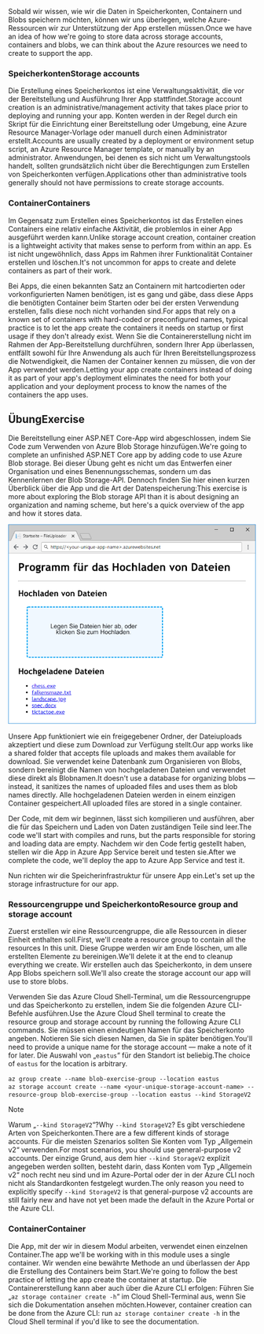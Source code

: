 <span data-ttu-id="eb87e-101">Sobald wir wissen, wie wir die Daten in Speicherkonten, Containern und Blobs speichern möchten, können wir uns überlegen, welche Azure-Ressourcen wir zur Unterstützung der App erstellen müssen.</span><span class="sxs-lookup"><span data-stu-id="eb87e-101">Once we have an idea of how we're going to store data across storage accounts, containers and blobs, we can think about the Azure resources we need to create to support the app.</span></span>

### <a name="storage-accounts"></a><span data-ttu-id="eb87e-102">Speicherkonten</span><span class="sxs-lookup"><span data-stu-id="eb87e-102">Storage accounts</span></span>

<span data-ttu-id="eb87e-103">Die Erstellung eines Speicherkontos ist eine Verwaltungsaktivität, die vor der Bereitstellung und Ausführung Ihrer App stattfindet.</span><span class="sxs-lookup"><span data-stu-id="eb87e-103">Storage account creation is an administrative/management activity that takes place prior to deploying and running your app.</span></span> <span data-ttu-id="eb87e-104">Konten werden in der Regel durch ein Skript für die Einrichtung einer Bereitstellung oder Umgebung, eine Azure Resource Manager-Vorlage oder manuell durch einen Administrator erstellt.</span><span class="sxs-lookup"><span data-stu-id="eb87e-104">Accounts are usually created by a deployment or environment setup script, an Azure Resource Manager template, or manually by an administrator.</span></span> <span data-ttu-id="eb87e-105">Anwendungen, bei denen es sich nicht um Verwaltungstools handelt, sollten grundsätzlich nicht über die Berechtigungen zum Erstellen von Speicherkonten verfügen.</span><span class="sxs-lookup"><span data-stu-id="eb87e-105">Applications other than administrative tools generally should not have permissions to create storage accounts.</span></span>

### <a name="containers"></a><span data-ttu-id="eb87e-106">Container</span><span class="sxs-lookup"><span data-stu-id="eb87e-106">Containers</span></span>

<span data-ttu-id="eb87e-107">Im Gegensatz zum Erstellen eines Speicherkontos ist das Erstellen eines Containers eine relativ einfache Aktivität, die problemlos in einer App ausgeführt werden kann.</span><span class="sxs-lookup"><span data-stu-id="eb87e-107">Unlike storage account creation, container creation is a lightweight activity that makes sense to perform from within an app.</span></span> <span data-ttu-id="eb87e-108">Es ist nicht ungewöhnlich, dass Apps im Rahmen ihrer Funktionalität Container erstellen und löschen.</span><span class="sxs-lookup"><span data-stu-id="eb87e-108">It's not uncommon for apps to create and delete containers as part of their work.</span></span>

<span data-ttu-id="eb87e-109">Bei Apps, die einen bekannten Satz an Containern mit hartcodierten oder vorkonfigurierten Namen benötigen, ist es gang und gäbe, dass diese Apps die benötigten Container beim Starten oder bei der ersten Verwendung erstellen, falls diese noch nicht vorhanden sind.</span><span class="sxs-lookup"><span data-stu-id="eb87e-109">For apps that rely on a known set of containers with hard-coded or preconfigured names, typical practice is to let the app create the containers it needs on startup or first usage if they don't already exist.</span></span> <span data-ttu-id="eb87e-110">Wenn Sie die Containererstellung nicht im Rahmen der App-Bereitstellung durchführen, sondern Ihrer App überlassen, entfällt sowohl für Ihre Anwendung als auch für Ihren Bereitstellungsprozess die Notwendigkeit, die Namen der Container kennen zu müssen, die von der App verwendet werden.</span><span class="sxs-lookup"><span data-stu-id="eb87e-110">Letting your app create containers instead of doing it as part of your app's deployment eliminates the need for both your application and your deployment process to know the names of the containers the app uses.</span></span>

## <a name="exercise"></a><span data-ttu-id="eb87e-111">Übung</span><span class="sxs-lookup"><span data-stu-id="eb87e-111">Exercise</span></span>

<span data-ttu-id="eb87e-112">Die Bereitstellung einer ASP.NET Core-App wird abgeschlossen, indem Sie Code zum Verwenden von Azure Blob Storage hinzufügen.</span><span class="sxs-lookup"><span data-stu-id="eb87e-112">We're going to complete an unfinished ASP.NET Core app by adding code to use Azure Blob storage.</span></span> <span data-ttu-id="eb87e-113">Bei dieser Übung geht es nicht um das Entwerfen einer Organisation und eines Benennungsschemas, sondern um das Kennenlernen der Blob Storage-API. Dennoch finden Sie hier einen kurzen Überblick über die App und die Art der Datenspeicherung:</span><span class="sxs-lookup"><span data-stu-id="eb87e-113">This exercise is more about exploring the Blob storage API than it is about designing an organization and naming scheme, but here's a quick overview of the app and how it stores data.</span></span>

![Screenshot der FileUploader-Web-App](../media/4-fileuploader-with-files.PNG)

<span data-ttu-id="eb87e-115">Unsere App funktioniert wie ein freigegebener Ordner, der Dateiuploads akzeptiert und diese zum Download zur Verfügung stellt.</span><span class="sxs-lookup"><span data-stu-id="eb87e-115">Our app works like a shared folder that accepts file uploads and makes them available for download.</span></span> <span data-ttu-id="eb87e-116">Sie verwendet keine Datenbank zum Organisieren von Blobs, sondern bereinigt die Namen von hochgeladenen Dateien und verwendet diese direkt als Blobnamen.</span><span class="sxs-lookup"><span data-stu-id="eb87e-116">It doesn't use a database for organizing blobs &mdash; instead, it sanitizes the names of uploaded files and uses them as blob names directly.</span></span> <span data-ttu-id="eb87e-117">Alle hochgeladenen Dateien werden in einem einzigen Container gespeichert.</span><span class="sxs-lookup"><span data-stu-id="eb87e-117">All uploaded files are stored in a single container.</span></span>

<span data-ttu-id="eb87e-118">Der Code, mit dem wir beginnen, lässt sich kompilieren und ausführen, aber die für das Speichern und Laden von Daten zuständigen Teile sind leer.</span><span class="sxs-lookup"><span data-stu-id="eb87e-118">The code we'll start with compiles and runs, but the parts responsible for storing and loading data are empty.</span></span> <span data-ttu-id="eb87e-119">Nachdem wir den Code fertig gestellt haben, stellen wir die App in Azure App Service bereit und testen sie.</span><span class="sxs-lookup"><span data-stu-id="eb87e-119">After we complete the code, we'll deploy the app to Azure App Service and test it.</span></span>

<span data-ttu-id="eb87e-120">Nun richten wir die Speicherinfrastruktur für unsere App ein.</span><span class="sxs-lookup"><span data-stu-id="eb87e-120">Let's set up the storage infrastructure for our app.</span></span>

### <a name="resource-group-and-storage-account"></a><span data-ttu-id="eb87e-121">Ressourcengruppe und Speicherkonto</span><span class="sxs-lookup"><span data-stu-id="eb87e-121">Resource group and storage account</span></span>

<span data-ttu-id="eb87e-122">Zuerst erstellen wir eine Ressourcengruppe, die alle Ressourcen in dieser Einheit enthalten soll.</span><span class="sxs-lookup"><span data-stu-id="eb87e-122">First, we'll create a resource group to contain all the resources In this unit.</span></span> <span data-ttu-id="eb87e-123">Diese Gruppe werden wir am Ende löschen, um alle erstellten Elemente zu bereinigen.</span><span class="sxs-lookup"><span data-stu-id="eb87e-123">We'll delete it at the end to cleanup everything we create.</span></span> <span data-ttu-id="eb87e-124">Wir erstellen auch das Speicherkonto, in dem unsere App Blobs speichern soll.</span><span class="sxs-lookup"><span data-stu-id="eb87e-124">We'll also create the storage account our app will use to store blobs.</span></span>

<span data-ttu-id="eb87e-125">Verwenden Sie das Azure Cloud Shell-Terminal, um die Ressourcengruppe und das Speicherkonto zu erstellen, indem Sie die folgenden Azure CLI-Befehle ausführen.</span><span class="sxs-lookup"><span data-stu-id="eb87e-125">Use the Azure Cloud Shell terminal to create the resource group and storage account by running the following Azure CLI commands.</span></span> <span data-ttu-id="eb87e-126">Sie müssen einen eindeutigen Namen für das Speicherkonto angeben. Notieren Sie sich diesen Namen, da Sie in später benötigen.</span><span class="sxs-lookup"><span data-stu-id="eb87e-126">You'll need to provide a unique name for the storage account &mdash; make a note of it for later.</span></span> <span data-ttu-id="eb87e-127">Die Auswahl von „`eastus`“ für den Standort ist beliebig.</span><span class="sxs-lookup"><span data-stu-id="eb87e-127">The choice of `eastus` for the location is arbitrary.</span></span>

```console
az group create --name blob-exercise-group --location eastus
az storage account create --name <your-unique-storage-account-name> --resource-group blob-exercise-group --location eastus --kind StorageV2
```

> [!NOTE]
> <span data-ttu-id="eb87e-128">Warum „`--kind StorageV2`“?</span><span class="sxs-lookup"><span data-stu-id="eb87e-128">Why `--kind StorageV2`?</span></span> <span data-ttu-id="eb87e-129">Es gibt verschiedene Arten von Speicherkonten.</span><span class="sxs-lookup"><span data-stu-id="eb87e-129">There are a few different kinds of storage accounts.</span></span> <span data-ttu-id="eb87e-130">Für die meisten Szenarios sollten Sie Konten vom Typ „Allgemein v2“ verwenden.</span><span class="sxs-lookup"><span data-stu-id="eb87e-130">For most scenarios, you should use general-purpose v2 accounts.</span></span> <span data-ttu-id="eb87e-131">Der einzige Grund, aus dem hier `--kind StorageV2` explizit angegeben werden sollten, besteht darin, dass Konten vom Typ „Allgemein v2“ noch recht neu sind und im Azure-Portal oder der in der Azure CLI noch nicht als Standardkonten festgelegt wurden.</span><span class="sxs-lookup"><span data-stu-id="eb87e-131">The only reason you need to explicitly specify `--kind StorageV2` is that general-purpose v2 accounts are still fairly new and have not yet been made the default in the Azure Portal or the Azure CLI.</span></span>

### <a name="container"></a><span data-ttu-id="eb87e-132">Container</span><span class="sxs-lookup"><span data-stu-id="eb87e-132">Container</span></span>

<span data-ttu-id="eb87e-133">Die App, mit der wir in diesem Modul arbeiten, verwendet einen einzelnen Container.</span><span class="sxs-lookup"><span data-stu-id="eb87e-133">The app we'll be working with in this module uses a single container.</span></span> <span data-ttu-id="eb87e-134">Wir wenden eine bewährte Methode an und überlassen der App die Erstellung des Containers beim Start.</span><span class="sxs-lookup"><span data-stu-id="eb87e-134">We're going to follow the best practice of letting the app create the container at startup.</span></span> <span data-ttu-id="eb87e-135">Die Containererstellung kann aber auch über die Azure CLI erfolgen: Führen Sie „`az storage container create -h`“ im Cloud Shell-Terminal aus, wenn Sie sich die Dokumentation ansehen möchten.</span><span class="sxs-lookup"><span data-stu-id="eb87e-135">However, container creation can be done from the Azure CLI: run `az storage container create -h` in the Cloud Shell terminal if you'd like to see the documentation.</span></span>